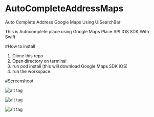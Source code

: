 # AutoCompleteAddressMaps
Auto Complete Address Google Maps Using UISearchBar


This is Autocomplete place using Google Maps Place API IOS SDK With Swift

#How to install

1. Clone this repo
2. Open directory on terminal
3. run pod install (this will download Google Maps SDK iOS)
4. run the workspace

#Screenshoot

![alt tag](https://github.com/balitax/AutoCompleteAddressMaps/blob/master/Screen/1.png)

![alt tag](https://github.com/balitax/AutoCompleteAddressMaps/blob/master/Screen/2.png)

![alt tag](https://github.com/balitax/AutoCompleteAddressMaps/blob/master/Screen/3.png)



